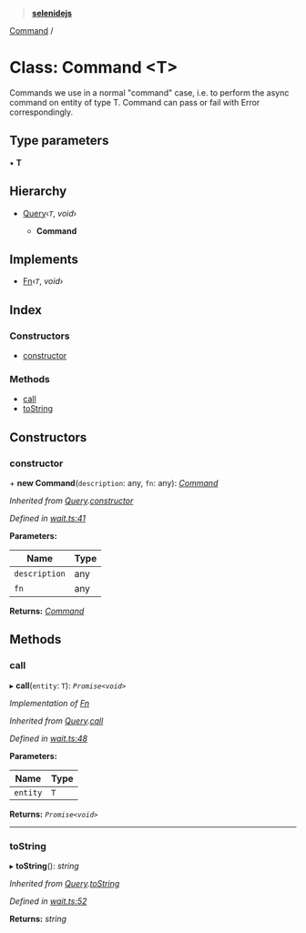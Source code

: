 > **[selenidejs](../README.md)**

[Command](command.md) /

# Class: Command <**T**>

Commands we use in a normal "command" case, i.e. to perform the async command on entity of type T.
Command can pass or fail with Error correspondingly.

## Type parameters

▪ **T**

## Hierarchy

* [Query](query.md)‹*`T`*, *void*›

  * **Command**

## Implements

* [Fn](../interfaces/fn.md)‹*`T`*, *void*›

## Index

### Constructors

* [constructor](command.md#constructor)

### Methods

* [call](command.md#call)
* [toString](command.md#tostring)

## Constructors

###  constructor

\+ **new Command**(`description`: any, `fn`: any): *[Command](command.md)*

*Inherited from [Query](query.md).[constructor](query.md#constructor)*

*Defined in [wait.ts:41](https://github.com/knowledgeexpert/selenidejs/blob/master/lib/wait.ts#L41)*

**Parameters:**

Name | Type |
------ | ------ |
`description` | any |
`fn` | any |

**Returns:** *[Command](command.md)*

## Methods

###  call

▸ **call**(`entity`: `T`): *`Promise<void>`*

*Implementation of [Fn](../interfaces/fn.md)*

*Inherited from [Query](query.md).[call](query.md#call)*

*Defined in [wait.ts:48](https://github.com/knowledgeexpert/selenidejs/blob/master/lib/wait.ts#L48)*

**Parameters:**

Name | Type |
------ | ------ |
`entity` | `T` |

**Returns:** *`Promise<void>`*

___

###  toString

▸ **toString**(): *string*

*Inherited from [Query](query.md).[toString](query.md#tostring)*

*Defined in [wait.ts:52](https://github.com/knowledgeexpert/selenidejs/blob/master/lib/wait.ts#L52)*

**Returns:** *string*